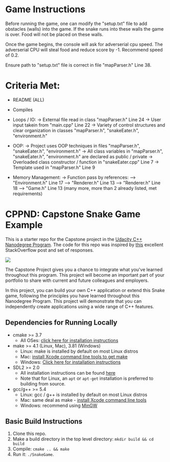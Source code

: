 # Game Instructions

Before running the game, one can modify the "setup.txt" file to add obstacles (walls) into the game. 
If the snake runs into these walls the game is over. 
Food will not be placed on these walls. 

Once the game begins, the console will ask for adverserial cpu speed.
The adverserial CPU will steal food and reduce score by -1. 
Recommend speed of 0.2. 

Ensure path to "setup.txt" file is correct in file "mapParser.h" Line 38.

# Criteria Met:
- README (ALL)
- Compiles

- Loops / IO: 
  -> External file read in class "mapParser.h" Line 24
  -> User input takein from "main.cpp" Line 22
  -> Variety of control structures and clear organization in classes "mapParser.h", "snakeEater.h", "environment.h"
  
- OOP: 
  -> Project uses OOP techniques in files "mapParser.h", "snakeEater.h", "environment.h"
  -> All class variables in "mapParser.h", "snakeEater.h", "environment.h" are declared as public / private
  -> Overloaded class constructor / function in "snakeEater.cpp" Line 7 
  -> Template used in "mapParser.h" Line 9

- Memory Management:
  -> Function pass by references: 
    --> "Environment.h" Line 17
    --> "Renderer.h" Line 13
    --> "Renderer.h" Line 18
    --> "Game.h" Line 13
    (many more, more than 2 already listed, met requirements)


# CPPND: Capstone Snake Game Example

This is a starter repo for the Capstone project in the [Udacity C++ Nanodegree Program](https://www.udacity.com/course/c-plus-plus-nanodegree--nd213). The code for this repo was inspired by [this](https://codereview.stackexchange.com/questions/212296/snake-game-in-c-with-sdl) excellent StackOverflow post and set of responses.

<img src="snake_game.gif"/>

The Capstone Project gives you a chance to integrate what you've learned throughout this program. This project will become an important part of your portfolio to share with current and future colleagues and employers.

In this project, you can build your own C++ application or extend this Snake game, following the principles you have learned throughout this Nanodegree Program. This project will demonstrate that you can independently create applications using a wide range of C++ features.

## Dependencies for Running Locally
* cmake >= 3.7
  * All OSes: [click here for installation instructions](https://cmake.org/install/)
* make >= 4.1 (Linux, Mac), 3.81 (Windows)
  * Linux: make is installed by default on most Linux distros
  * Mac: [install Xcode command line tools to get make](https://developer.apple.com/xcode/features/)
  * Windows: [Click here for installation instructions](http://gnuwin32.sourceforge.net/packages/make.htm)
* SDL2 >= 2.0
  * All installation instructions can be found [here](https://wiki.libsdl.org/Installation)
  * Note that for Linux, an `apt` or `apt-get` installation is preferred to building from source.
* gcc/g++ >= 5.4
  * Linux: gcc / g++ is installed by default on most Linux distros
  * Mac: same deal as make - [install Xcode command line tools](https://developer.apple.com/xcode/features/)
  * Windows: recommend using [MinGW](http://www.mingw.org/)

## Basic Build Instructions

1. Clone this repo.
2. Make a build directory in the top level directory: `mkdir build && cd build`
3. Compile: `cmake .. && make`
4. Run it: `./SnakeGame`.
